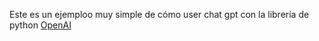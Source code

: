 Este es un ejemploo muy simple de cómo user chat gpt con la librería de python [OpenAI](https://pypi.org/project/openai/)